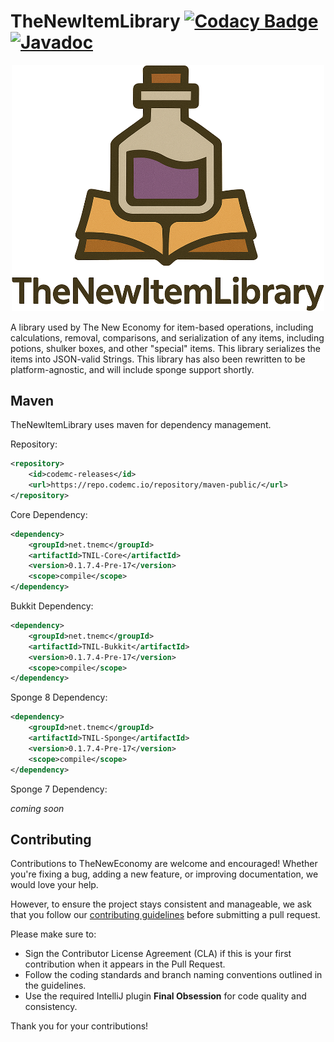 # TheNewItemLibrary [![Codacy Badge](https://api.codacy.com/project/badge/Grade/a71ad7ab19c14a7190fdb7a4ffe0e947)](https://app.codacy.com/gh/TheNewEconomy/TheNewItemLibrary?utm_source=github.com&utm_medium=referral&utm_content=TheNewEconomy/TheNewItemLibrary&utm_campaign=Badge_Grade_Settings)[![Javadoc](https://img.shields.io/badge/JavaDoc-Online-green)](https://theneweconomy.github.io/TheNewItemLibrary/javadoc/)

<p align="center">
    <img src="logo.png" width="500"  alt="tnil logo"/>
</p>

A library used by The New Economy for item-based operations, including calculations, removal,
comparisons, and serialization of any items,
including potions, shulker boxes, and other "special" items. This library serializes the items into
JSON-valid Strings. This library has also
been rewritten to be platform-agnostic, and will include sponge support shortly.

## Maven

TheNewItemLibrary uses maven for dependency management.

Repository:

```XML
<repository>
    <id>codemc-releases</id>
    <url>https://repo.codemc.io/repository/maven-public/</url>
</repository>
```

Core Dependency:

```XML
<dependency>
    <groupId>net.tnemc</groupId>
    <artifactId>TNIL-Core</artifactId>
    <version>0.1.7.4-Pre-17</version>
    <scope>compile</scope>
</dependency>
```

Bukkit Dependency:

```XML
<dependency>
    <groupId>net.tnemc</groupId>
    <artifactId>TNIL-Bukkit</artifactId>
    <version>0.1.7.4-Pre-17</version>
    <scope>compile</scope>
</dependency>
```

Sponge 8 Dependency:

```XML
<dependency>
    <groupId>net.tnemc</groupId>
    <artifactId>TNIL-Sponge</artifactId>
    <version>0.1.7.4-Pre-17</version>
    <scope>compile</scope>
</dependency>
```

Sponge 7 Dependency:

*coming soon*

## Contributing

Contributions to TheNewEconomy are welcome and encouraged! Whether you're fixing a bug, adding a new
feature, or improving documentation, we would love your help.

However, to ensure the project stays consistent and manageable, we ask that you follow
our [contributing guidelines](.contributing/contributing.md) before submitting a pull request.

Please make sure to:

- Sign the Contributor License Agreement (CLA) if this is your first contribution when it appears in
  the Pull Request.
- Follow the coding standards and branch naming conventions outlined in the guidelines.
- Use the required IntelliJ plugin **Final Obsession** for code quality and consistency.

Thank you for your contributions!
